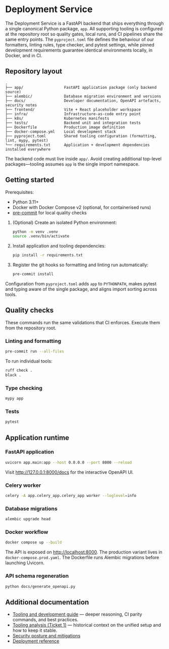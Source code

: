 # Deployment Service

The Deployment Service is a FastAPI backend that ships everything through a single
canonical Python package, `app`. All supporting tooling is configured at the
repository root so quality gates, local runs, and CI pipelines share the same
entry points. The `pyproject.toml` file defines the behaviour of our formatters,
linting rules, type checker, and pytest settings, while pinned development
requirements guarantee identical environments locally, in Docker, and in CI.

## Repository layout

```
.
├── app/                  FastAPI application package (only backend source)
├── alembic/              Database migration environment and versions
├── docs/                 Developer documentation, OpenAPI artefacts, security notes
├── frontend/             Vite + React placeholder workspace
├── infra/                Infrastructure-as-code entry point
├── k8s/                  Kubernetes manifests
├── tests/                Backend unit and integration tests
├── Dockerfile            Production image definition
├── docker-compose.yml    Local development stack
├── pyproject.toml        Shared tooling configuration (formatting, lint, mypy, pytest)
└── requirements.txt      Application + development dependencies installed everywhere
```

The backend code must live inside `app/`. Avoid creating additional top-level
packages—tooling assumes `app` is the single import namespace.

## Getting started

Prerequisites:

- Python 3.11+
- Docker with Docker Compose v2 (optional, for containerised runs)
- [pre-commit](https://pre-commit.com/#installation) for local quality checks

1. (Optional) Create an isolated Python environment:
   ```bash
   python -m venv .venv
   source .venv/bin/activate
   ```

2. Install application and tooling dependencies:
   ```bash
   pip install -r requirements.txt
   ```

3. Register the git hooks so formatting and linting run automatically:
   ```bash
   pre-commit install
   ```

Configuration from `pyproject.toml` adds `app` to `PYTHONPATH`, makes pytest and
typing aware of the single package, and aligns import sorting across tools.

## Quality checks

These commands run the same validations that CI enforces. Execute them from the
repository root.

### Linting and formatting

```bash
pre-commit run --all-files
```

To run individual tools:

```bash
ruff check .
black .
```

### Type checking

```bash
mypy app
```

### Tests

```bash
pytest
```

## Application runtime

### FastAPI application

```bash
uvicorn app.main:app --host 0.0.0.0 --port 8000 --reload
```

Visit <http://127.0.0.1:8000/docs> for the interactive OpenAPI UI.

### Celery worker

```bash
celery -A app.celery_app.celery_app worker --loglevel=info
```

### Database migrations

```bash
alembic upgrade head
```

### Docker workflow

```bash
docker compose up --build
```

The API is exposed on <http://localhost:8000>. The production variant lives in
`docker-compose.prod.yaml`. The Dockerfile runs Alembic migrations before
launching Uvicorn.

### API schema regeneration

```bash
python docs/generate_openapi.py
```

## Additional documentation

- [Tooling and development guide](docs/development/tooling.md) — deeper
  reasoning, CI parity commands, and best practices.
- [Tooling analysis (Ticket 1)](docs/development/tooling.md#tooling-analysis-ticket-1) —
  historical context on the unified setup and how to keep it stable.
- [Security posture and mitigations](docs/SECURITY.md)
- [Deployment reference](docs/DEPLOYMENT.md)
